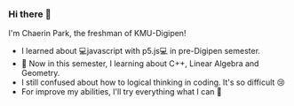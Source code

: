 ### Hi there 👋

I'm Chaerin Park, the freshman of KMU-Digipen!

- I learned about 💻javascript with p5.js💻 in pre-Digipen semester.
- 📑 Now in this semester, I learning about C++, Linear Algebra and Geometry.
- I still confused about how to logical thinking in coding. It's so difficult 😢
- For improve my abilities, I'll try everything what I can 🙋

